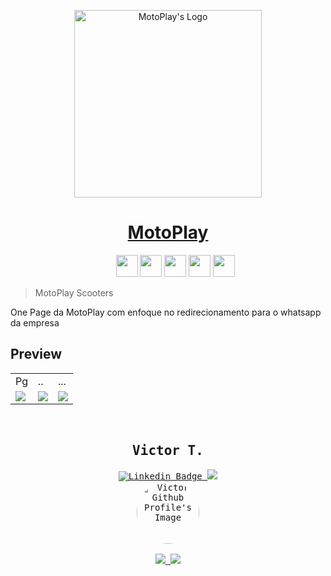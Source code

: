 <p align="center">
  <img src="https://scooter-project.vercel.app/_next/image?url=%2F_next%2Fstatic%2Fmedia%2Flogo_circular_df.53a27f5f.png&w=1920&q=75" alt="MotoPlay's Logo" width="300px">
</p>
  
<h1 align="center">
  <a href="https://www.motoplayscooters.com/">MotoPlay</a>
</h1>
<div align="center">
    <ul type="none" align="center">
    <li>
        <img src="https://img.shields.io/badge/HTML5-E34F26?style=for-the-badge&logo=html5&logoColor=white" height="35px">
        <img src="https://img.shields.io/badge/JavaScript-F7DF1E?style=for-the-badge&logo=javascript&logoColor=black" height="35px">
        <a href="https://nextjs.org/"><img src="https://img.shields.io/badge/next.js-000000?style=for-the-badge&logo=nextdotjs&logoColor=white" height="35px"></a>
        <a href="https://nodejs.org/pt-br/"><img src="https://img.shields.io/badge/Node.js-43853D?style=for-the-badge&logo=node.js&logoColor=white" height="35px"></a>
        <img src="https://img.shields.io/badge/Sass-CC6699?style=for-the-badge&logo=sass&logoColor=white" height="35px">
        
 <!--<img src="https://img.shields.io/github/license/vitu1928/TaskManager?style=for-the-badge"> -->
</div>
<p>
  	<blockquote>MotoPlay Scooters</blockquote>
    One Page da MotoPlay com enfoque no redirecionamento para o whatsapp da empresa
</p>
<div>

</div>
<div>
    <div>
        <h2>Preview</h2>
        <table>
            <tr>
                <td>Pg</td>
                <td>..</td>
                <td>...</td>
            </tr>
            <tr>
                <td><img src="screenshots/tela_inicial.png"></td>
                <td><img src="screenshots/info_tarefa.png"></td>
                <td><img src="screenshots/conclusao_tarefa.png"></td>
            </tr>
        </table>
    </div>
</div>
<br />
<div align="center">
    <div>
        <kbd>
            <h2>Victor T.</h2>
            <div>
                <a href="https://www.linkedin.com/in/victor-garcia-707824264/">
                    <img src="https://img.shields.io/badge/-Victor-blue?style=for-the-badge&logo=Linkedin&logoColor=white&link=https://www.linkedin.com/in/victor-garcia-707824264/" alt="Linkedin Badge">
                </a>
                <a href="https://stackoverflow.com/users/17405168/vizy">
                    <img src="https://img.shields.io/badge/Stack_Overflow-FE7A16?style=for-the-badge&logo=stack-overflow&logoColor=white">
                </a>
                <br />
            </div>
            <a href="https://github.com/vitu1928">
                <img style="border-radius: 50%;" src="https://avatars.githubusercontent.com/u/58984150?v=4" width="100px;" alt="Victor Github Profile's Image" />
                <br />
            </a>
            <div>
                <br />
                <a href="https://discordapp.com/users/731522255133081650">
                    <img src="https://img.shields.io/badge/Discord-5865F2?style=for-the-badge&logo=discord&logoColor=white">
                </a>
                <a href="https://steamcommunity.com/profiles/76561199090763008/">
                    <img src="https://img.shields.io/badge/Steam-000000?style=for-the-badge&logo=steam&logoColor=white">
                </a>
            </div>
        </kbd>
    </div>
</div>
